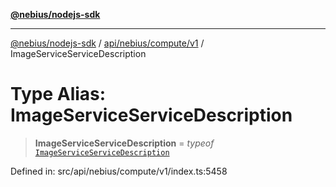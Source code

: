 [**@nebius/nodejs-sdk**](../../../../../README.md)

***

[@nebius/nodejs-sdk](../../../../../README.md) / [api/nebius/compute/v1](../README.md) / ImageServiceServiceDescription

# Type Alias: ImageServiceServiceDescription

> **ImageServiceServiceDescription** = *typeof* [`ImageServiceServiceDescription`](../variables/ImageServiceServiceDescription.md)

Defined in: src/api/nebius/compute/v1/index.ts:5458
